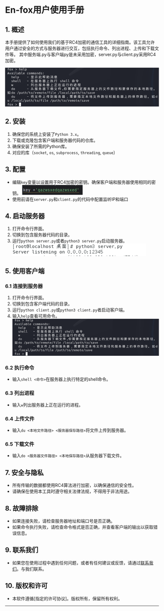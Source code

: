 # En-fox用户使用手册

## 1. 概述
本手册提供了如何使用我们的基于RC4加密的通信工具的详细指南。该工具允许用户通过安全的方式与服务器进行交互，包括执行命令、列出进程、上传和下载文件等。
其中服务端.py与客户端py是未采用加密，server.py与client.py采用RC4加密。

![alt text](./images/image1.png)


## 2. 安装
1. 确保您的系统上安装了`Python 3.x`。
2. 下载或克隆包含客户端和服务器代码的仓库。
3. 确保安装了所需的Python库。
4. 对应的库（`socket`, `os`, `subprocess`, `threading`, `queue`）

## 3. 配置
- 编辑`key`变量以设置用于RC4加密的密钥。确保客户端和服务器使用相同的密钥。
![alt text](./images/image2.png)
- 使用前请在`server.py`和`client.py`的代码中配置监听IP和端口

## 4. 启动服务器
1. 打开命令行界面。
2. 切换到包含服务器代码的目录。
3. 运行`python server.py`或者`python3 server.py`启动服务器。
   ![alt text](./images/image3.png)

## 5. 使用客户端
### 6.1 连接到服务器
1. 打开命令行界面。
2. 切换到包含客户端代码的目录。
3. 运行`python client.py`或`python3 client.py`者启动客户端。
4. 输入`help`查看可用命令。
![alt text](./images/image1.png)

### 6.2 执行命令
- 输入`shell <命令>`在服务器上执行特定的shell命令。

### 6.3 列出进程
- 输入`w`列出服务器上正在运行的进程。

### 6.4 上传文件
- 输入`du <本地文件路径> <服务器保存路径>`将文件上传到服务器。

### 6.5 下载文件
- 输入`do <服务器文件路径> <本地保存路径>`从服务器下载文件。

## 7. 安全与隐私
- 所有传输的数据都使用RC4算法进行加密，以确保通信的安全性。
- 请确保在使用本工具时遵守相关法律法规，不得用于非法用途。

## 8. 故障排除
- 如果连接失败，请检查服务器地址和端口号是否正确。
- 如果命令执行失败，请检查命令格式是否正确，并查看客户端的输出以获取错误信息。

## 9. 联系我们
- 如果您在使用过程中遇到任何问题，或者有任何建议或反馈，请通过[联系我们](https://github.com/GitHub-LP/En-fox/issues)。与我们联系。

## 10. 版权和许可
- 本软件遵循[指定的许可协议]。版权所有，保留所有权利。

---
